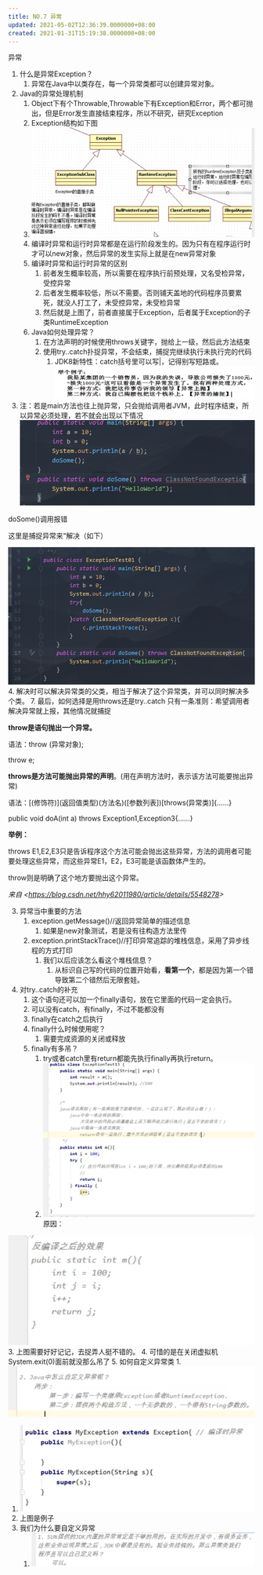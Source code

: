 ```yaml
---
title: NO.7 异常
updated: 2021-05-02T12:36:39.0000000+08:00
created: 2021-01-31T15:19:38.0000000+08:00
---
```


异常
1.  什么是异常Exception？
    1.  异常在Java中以类存在，每一个异常类都可以创建异常对象。
2.  Java的异常处理机制
    1.  Object下有个Throwable,Throwable下有Exception和Error，两个都可抛出，但是Error发生直接结束程序，所以不研究，研究Exception
    2.  Exception结构如下图
    3.  ![image1](Java学习/2.%20JavaSE进阶/resources/image1-5.png)
    4.  编译时异常和运行时异常都是在运行阶段发生的。因为只有在程序运行时才可以new对象，然后异常的发生实际上就是在new异常对象
    5.  编译时异常和运行时异常的区别
        1.  前者发生概率较高，所以需要在程序执行前预处理，又名受检异常，受控异常
        2.  后者发生概率较低，所以不需要。否则铺天盖地的代码程序员要累死，就没人打工了，未受控异常，未受检异常
        3.  然后就是上图了，前者直接属于Exception，后者属于Exception的子类RuntimeException
    6.  Java如何处理异常？
        1.  在方法声明的时候使用throws关键字，抛给上一级，然后此方法结束
        2.  使用try..catch扑捉异常，不会结束，捕捉完继续执行未执行完的代码
            1.  JDK8新特性：catch括号里可以写\|，记得别写短路或。
![image2](Java学习/2.%20JavaSE进阶/resources/image2-4.png)
3.  注：若是main方法也往上抛异常，只会抛给调用者JVM，此时程序结束，所以异常必须处理，若不就会出现以下情况
![image3](Java学习/2.%20JavaSE进阶/resources/image3-2.png)

doSome()调用报错

这里是捕捉异常来“解决（如下）

![image4](Java学习/2.%20JavaSE进阶/resources/image4-1.png)
4.  解决时可以解决异常类的父类，相当于解决了这个异常类，并可以同时解决多个类。
7.  最后，如何选择是用throws还是try..catch
只有一条准则：希望调用者解决异常就上报，其他情况就捕捉

**throw是语句抛出一个异常。**

语法：throw (异常对象);

 throw e;

**throws是方法可能抛出异常的声明**。(用在声明方法时，表示该方法可能要抛出异常)

语法：\[(修饰符)\](返回值类型)(方法名)(\[参数列表\])\[throws(异常类)\]{......}

 public void doA(int a) throws Exception1,Exception3{......}

**举例：**

throws E1,E2,E3只是告诉程序这个方法可能会抛出这些异常，方法的调用者可能要处理这些异常，而这些异常E1，E2，E3可能是该函数体产生的。

throw则是明确了这个地方要抛出这个异常。

*来自 \<<https://blog.csdn.net/hhy62011980/article/details/5548278>\>*

3.  异常当中重要的方法
    1.  exception.getMessage()//返回异常简单的描述信息
        1.  如果是new对象测试，若是没有往构造方法里传
    2.  exception.printStackTrace()//打印异常追踪的堆栈信息，采用了异步线程的方式打印
        1.  我们以后应该怎么看这个堆栈信息？
            1.  从标识自己写的代码的位置开始看，**看第一个**，都是因为第一个错导致第二个错然后无限套娃。
4.  对try..catch的补充
    1.  这个语句还可以加一个finally语句，放在它里面的代码一定会执行。
    2.  可以没有catch，有finally，不过不能都没有
    3.  finally在catch之后执行
    4.  finally什么时候使用呢？
        1.  需要完成资源的关闭或释放
    5.  finally有多吊？
        1.  try或者catch里有return都能先执行finally再执行return。
        2.  ![image5](Java学习/2.%20JavaSE进阶/resources/image5-1.png)
原因：

![image6](Java学习/2.%20JavaSE进阶/resources/image6-1.png)
3.  上图需要好好记记，去捉弄人挺不错的。
4.  可惜的是在关闭虚拟机System.exit(0)面前就没那么吊了
5.  如何自定义异常类
    1.  ![image7](Java学习/2.%20JavaSE进阶/resources/image7-1.png)

1.  ![image8](Java学习/2.%20JavaSE进阶/resources/image8.png)
2.  上图是例子
6.  我们为什么要自定义异常
    1.  ![image9](Java学习/2.%20JavaSE进阶/resources/image9.png)
